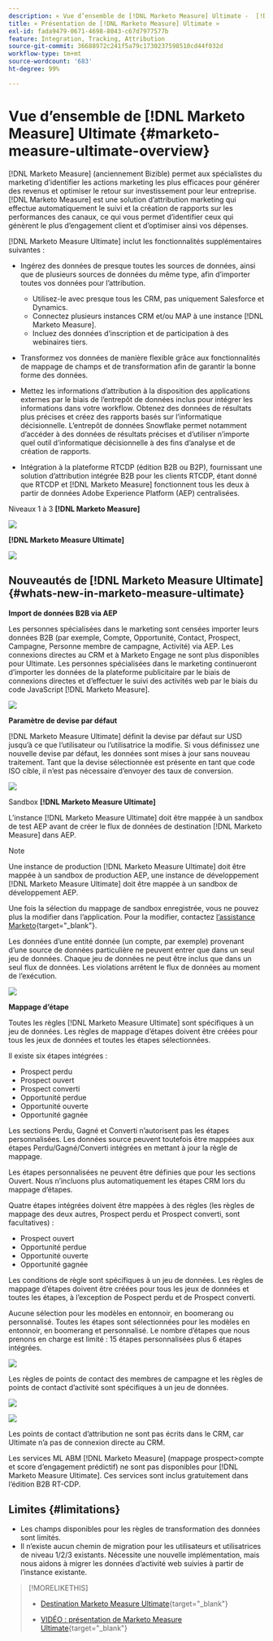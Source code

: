 ```yaml
---
description: « Vue d’ensemble de [!DNL Marketo Measure] Ultimate -  [!DNL Marketo Measure] »
title: « Présentation de [!DNL Marketo Measure] Ultimate »
exl-id: fada9479-0671-4698-8043-c67d7977577b
feature: Integration, Tracking, Attribution
source-git-commit: 36688972c241f5a79c1730237598510cd44f032d
workflow-type: tm+mt
source-wordcount: '683'
ht-degree: 99%

---
```


# Vue d’ensemble de [!DNL Marketo Measure] Ultimate {#marketo-measure-ultimate-overview}

[!DNL Marketo Measure] (anciennement Bizible) permet aux spécialistes du marketing d’identifier les actions marketing les plus efficaces pour générer des revenus et optimiser le retour sur investissement pour leur entreprise. [!DNL Marketo Measure] est une solution d’attribution marketing qui effectue automatiquement le suivi et la création de rapports sur les performances des canaux, ce qui vous permet d’identifier ceux qui génèrent le plus d’engagement client et d’optimiser ainsi vos dépenses.

[!DNL Marketo Measure Ultimate] inclut les fonctionnalités supplémentaires suivantes :

* Ingérez des données de presque toutes les sources de données, ainsi que de plusieurs sources de données du même type, afin d’importer toutes vos données pour l’attribution.
   * Utilisez-le avec presque tous les CRM, pas uniquement Salesforce et Dynamics.
   * Connectez plusieurs instances CRM et/ou MAP à une instance [!DNL Marketo Measure].
   * Incluez des données d’inscription et de participation à des webinaires tiers.

* Transformez vos données de manière flexible grâce aux fonctionnalités de mappage de champs et de transformation afin de garantir la bonne forme des données.

* Mettez les informations d’attribution à la disposition des applications externes par le biais de l’entrepôt de données inclus pour intégrer les informations dans votre workflow. Obtenez des données de résultats plus précises et créez des rapports basés sur l’informatique décisionnelle. L’entrepôt de données Snowflake permet notamment d’accéder à des données de résultats précises et d’utiliser n’importe quel outil d’informatique décisionnelle à des fins d’analyse et de création de rapports.

* Intégration à la plateforme RTCDP (édition B2B ou B2P), fournissant une solution d’attribution intégrée B2B pour les clients RTCDP, étant donné que RTCDP et [!DNL Marketo Measure] fonctionnent tous les deux à partir de données Adobe Experience Platform (AEP) centralisées.

Niveaux 1 à 3 **[!DNL Marketo Measure]**

![](assets/marketo-measure-ultimate-overview-1.png)

**[!DNL Marketo Measure Ultimate]**

![](assets/marketo-measure-ultimate-overview-2.png)

## Nouveautés de [!DNL Marketo Measure Ultimate] {#whats-new-in-marketo-measure-ultimate}

**Import de données B2B via AEP**

Les personnes spécialisées dans le marketing sont censées importer leurs données B2B (par exemple, Compte, Opportunité, Contact, Prospect, Campagne, Personne membre de campagne, Activité) via AEP. Les connexions directes au CRM et à Marketo Engage ne sont plus disponibles pour Ultimate. Les personnes spécialisées dans le marketing continueront d’importer les données de la plateforme publicitaire par le biais de connexions directes et d’effectuer le suivi des activités web par le biais du code JavaScript [!DNL Marketo Measure].

![](assets/marketo-measure-ultimate-overview-3.png)

**Paramètre de devise par défaut**

[!DNL Marketo Measure Ultimate] définit la devise par défaut sur USD jusqu’à ce que l’utilisateur ou l’utilisatrice la modifie. Si vous définissez une nouvelle devise par défaut, les données sont mises à jour sans nouveau traitement. Tant que la devise sélectionnée est présente en tant que code ISO cible, il n’est pas nécessaire d’envoyer des taux de conversion.

![](assets/marketo-measure-ultimate-overview-4.png)

Sandbox **[!DNL Marketo Measure Ultimate]**

L’instance [!DNL Marketo Measure Ultimate] doit être mappée à un sandbox de test AEP avant de créer le flux de données de destination [!DNL Marketo Measure] dans AEP.

>[!NOTE]
>
>Une instance de production [!DNL Marketo Measure Ultimate] doit être mappée à un sandbox de production AEP, une instance de développement [!DNL Marketo Measure Ultimate] doit être mappée à un sandbox de développement AEP.

Une fois la sélection du mappage de sandbox enregistrée, vous ne pouvez plus la modifier dans l’application. Pour la modifier, contactez [l’assistance Marketo](https://nation.marketo.com/t5/support/ct-p/Support){target="_blank"}.

Les données d’une entité donnée (un compte, par exemple) provenant d’une source de données particulière ne peuvent entrer que dans un seul jeu de données. Chaque jeu de données ne peut être inclus que dans un seul flux de données. Les violations arrêtent le flux de données au moment de l’exécution.

![](assets/marketo-measure-ultimate-overview-5.png)

**Mappage d’étape**

Toutes les règles [!DNL Marketo Measure Ultimate] sont spécifiques à un jeu de données. Les règles de mappage d’étapes doivent être créées pour tous les jeux de données et toutes les étapes sélectionnées.

Il existe six étapes intégrées :

* Prospect perdu
* Prospect ouvert
* Prospect converti
* Opportunité perdue
* Opportunité ouverte
* Opportunité gagnée

Les sections Perdu, Gagné et Converti n’autorisent pas les étapes personnalisées. Les données source peuvent toutefois être mappées aux étapes Perdu/Gagné/Converti intégrées en mettant à jour la règle de mappage.

Les étapes personnalisées ne peuvent être définies que pour les sections Ouvert.
Nous n’incluons plus automatiquement les étapes CRM lors du mappage d’étapes.

Quatre étapes intégrées doivent être mappées à des règles (les règles de mappage des deux autres, Prospect perdu et Prospect converti, sont facultatives) :

* Prospect ouvert
* Opportunité perdue
* Opportunité ouverte
* Opportunité gagnée

Les conditions de règle sont spécifiques à un jeu de données. Les règles de mappage d’étapes doivent être créées pour tous les jeux de données et toutes les étapes, à l’exception de Pospect perdu et de Prospect converti.

Aucune sélection pour les modèles en entonnoir, en boomerang ou personnalisé. Toutes les étapes sont sélectionnées pour les modèles en entonnoir, en boomerang et personnalisé. Le nombre d’étapes que nous prenons en charge est limité : 15 étapes personnalisées plus 6 étapes intégrées.

![](assets/marketo-measure-ultimate-overview-6.png)

Les règles de points de contact des membres de campagne et les règles de points de contact d’activité sont spécifiques à un jeu de données.

![](assets/marketo-measure-ultimate-overview-7.png)

![](assets/marketo-measure-ultimate-overview-8.png)

Les points de contact d’attribution ne sont pas écrits dans le CRM, car Ultimate n’a pas de connexion directe au CRM.

Les services ML ABM [!DNL Marketo Measure] (mappage prospect>compte et score d’engagement prédictif) ne sont pas disponibles pour [!DNL Marketo Measure Ultimate]. Ces services sont inclus gratuitement dans l’édition B2B RT-CDP.

## Limites {#limitations}

* Les champs disponibles pour les règles de transformation des données sont limités.
* Il n’existe aucun chemin de migration pour les utilisateurs et utilisatrices de niveau 1/2/3 existants. Nécessite une nouvelle implémentation, mais nous aidons à migrer les données d’activité web suivies à partir de l’instance existante.

>[!MORELIKETHIS]
>
>* [Destination Marketo Measure Ultimate](https://experienceleague.adobe.com/docs/experience-platform/destinations/catalog/adobe/marketo-measure-ultimate.html?lang=fr){target="_blank"}
>
>* [VIDÉO : présentation de Marketo Measure Ultimate](https://experienceleague.adobe.com/en/docs/marketo-measure-learn/tutorials/marketo-measure-ultimate/overview){target="_blank"}
